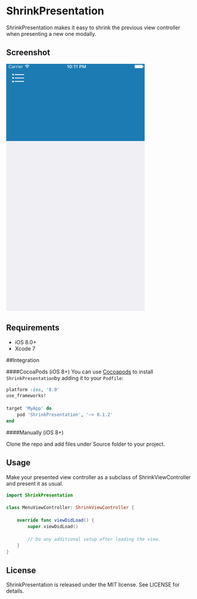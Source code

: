 # ShrinkPresentation
ShrinkPresentation makes it easy to shrink the previous view controller when presenting a new one modally.

## Screenshot

![Screenshot](https://github.com/GuiminChu/ShrinkPresentation/blob/master/Screenshot.gif)
              
## Requirements

- iOS 8.0+
- Xcode 7

##Integration

####CocoaPods (iOS 8+)
You can use [Cocoapods](http://cocoapods.org/) to install `ShrinkPresentation`by adding it to your `Podfile`:
```ruby
platform :ios, '8.0'
use_frameworks!

target 'MyApp' do
	pod 'ShrinkPresentation', '~> 0.1.2'
end
```

####Manually (iOS 8+)

Clone the repo and add files under Source folder to your project.

## Usage

Make your presented view controller as a subclass of ShrinkViewController and present it as usual.

```swift
import ShrinkPresentation

class MenuViewController: ShrinkViewController {

    override func viewDidLoad() {
        super.viewDidLoad()

        // Do any additional setup after loading the view.
    }
}
```

## License

ShrinkPresentation is released under the MIT license. See LICENSE for details.
